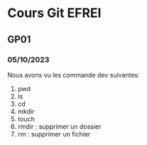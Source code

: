 # Cours Git EFREI
## GP01
### 05/10/2023 

Nous avons vu les commande dev suivantes:
1. pwd
2. ls
3. cd
4. mkdir
5. touch
6. rmdir : supprimer un dossier
7. rm : supprimer un fichier
